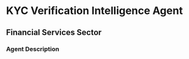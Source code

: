 <h1>KYC Verification Intelligence Agent</h1>
<h2>Financial Services Sector</h2>
<h3>Agent Description</h3>

